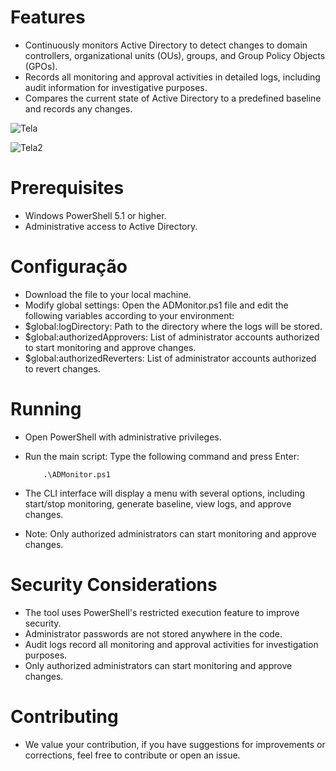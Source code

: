 
# Features

- Continuously monitors Active Directory to detect changes to domain controllers, organizational units (OUs), groups, and Group Policy Objects (GPOs).
- Records all monitoring and approval activities in detailed logs, including audit information for investigative purposes.
- Compares the current state of Active Directory to a predefined baseline and records any changes.

![Tela](https://github.com/user-attachments/assets/3bb13c71-bf24-47d3-aff6-35f63a038f9b)

![Tela2](https://github.com/user-attachments/assets/55d922e5-9ada-4f74-bd5b-77e8bb6ea49e)

# Prerequisites

- Windows PowerShell 5.1 or higher.
- Administrative access to Active Directory.

# Configuração

- Download the file to your local machine.
- Modify global settings: Open the ADMonitor.ps1 file and edit the following variables according to your environment:
- $global:logDirectory: Path to the directory where the logs will be stored.
- $global:authorizedApprovers: List of administrator accounts authorized to start monitoring and approve changes.
- $global:authorizedReverters: List of administrator accounts authorized to revert changes.

# Running

- Open PowerShell with administrative privileges.
- Run the main script: Type the following command and press Enter:
  
          .\ADMonitor.ps1

- The CLI interface will display a menu with several options, including start/stop monitoring, generate baseline, view logs, and approve changes.
- Note: Only authorized administrators can start monitoring and approve changes.

# Security Considerations

- The tool uses PowerShell's restricted execution feature to improve security.
- Administrator passwords are not stored anywhere in the code.
- Audit logs record all monitoring and approval activities for investigation purposes.
- Only authorized administrators can start monitoring and approve changes.

# Contributing

- We value your contribution, if you have suggestions for improvements or corrections, feel free to contribute or open an issue.
